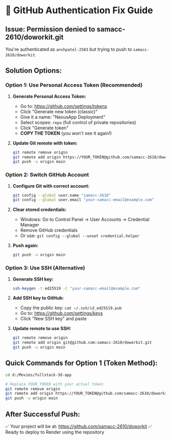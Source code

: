 # 🔐 GitHub Authentication Fix Guide

## Issue: Permission denied to samacc-2610/doworkit.git

You're authenticated as `anshpatel-2503` but trying to push to `samacc-2610/doworkit`.

## Solution Options:

### Option 1: Use Personal Access Token (Recommended)

1. **Generate Personal Access Token:**
   - Go to: https://github.com/settings/tokens
   - Click "Generate new token (classic)"
   - Give it a name: "NexusApp Deployment"
   - Select scopes: `repo` (full control of private repositories)
   - Click "Generate token"
   - **COPY THE TOKEN** (you won't see it again!)

2. **Update Git remote with token:**
   ```bash
   git remote remove origin
   git remote add origin https://YOUR_TOKEN@github.com/samacc-2610/doworkit.git
   git push -u origin main
   ```

### Option 2: Switch GitHub Account

1. **Configure Git with correct account:**
   ```bash
   git config --global user.name "samacc-2610"
   git config --global user.email "your-samacc-email@example.com"
   ```

2. **Clear stored credentials:**
   - Windows: Go to Control Panel → User Accounts → Credential Manager
   - Remove GitHub credentials
   - Or use: `git config --global --unset credential.helper`

3. **Push again:**
   ```bash
   git push -u origin main
   ```

### Option 3: Use SSH (Alternative)

1. **Generate SSH key:**
   ```bash
   ssh-keygen -t ed25519 -C "your-samacc-email@example.com"
   ```

2. **Add SSH key to GitHub:**
   - Copy the public key: `cat ~/.ssh/id_ed25519.pub`
   - Go to: https://github.com/settings/keys
   - Click "New SSH key" and paste

3. **Update remote to use SSH:**
   ```bash
   git remote remove origin
   git remote add origin git@github.com:samacc-2610/doworkit.git
   git push -u origin main
   ```

## Quick Commands for Option 1 (Token Method):

```bash
cd d:/Movies/fullstack-3d-app

# Replace YOUR_TOKEN with your actual token
git remote remove origin
git remote add origin https://YOUR_TOKEN@github.com/samacc-2610/doworkit.git
git push -u origin main
```

## After Successful Push:

✅ Your project will be at: https://github.com/samacc-2610/doworkit
✅ Ready to deploy to Render using the repository